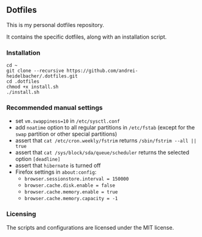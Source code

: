 ## Dotfiles

This is my personal dotfiles repository.

It contains the specific dotfiles, along with an installation script.

### Installation

```
cd ~
git clone --recursive https://github.com/andrei-heidelbacher/.dotfiles.git
cd .dotfiles
chmod +x install.sh
./install.sh
```

### Recommended manual settings

- set `vm.swappiness=10` in `/etc/sysctl.conf`
- add `noatime` option to all regular partitions in `/etc/fstab` (except for the
`swap` partition or other special partitions)
- assert that `cat /etc/cron.weekly/fstrim` returns `/sbin/fstrim --all || true`
- assert that `cat /sys/block/sda/queue/scheduler` returns the selected option
`[deadline]`
- assert that `hibernate` is turned off
- Firefox settings in `about:config`:
  - `browser.sessionstore.interval = 150000`
  - `browser.cache.disk.enable = false`
  - `browser.cache.memory.enable = true`
  - `browser.cache.memory.capacity = -1`

### Licensing

The scripts and configurations are licensed under the MIT license.

